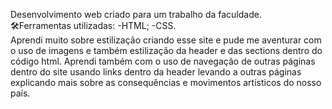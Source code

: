 <a>Desenvolvimento web criado para um trabalho da faculdade.<a>
<br>
🛠️Ferramentas utilizadas:
-HTML;
-CSS.
<br>
Aprendi muito sobre estilização criando esse site e pude me aventurar com o uso de imagens e também estilização da header e das sections dentro do código html.
Aprendi também com o uso de navegação de outras páginas dentro do site usando links dentro da header levando a outras páginas explicando mais sobre as consequências e movimentos artisticos do nosso país.
<br>
